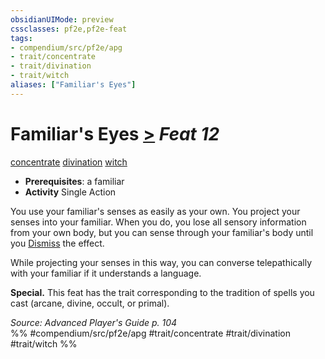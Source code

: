 ```yaml
---
obsidianUIMode: preview
cssclasses: pf2e,pf2e-feat
tags:
- compendium/src/pf2e/apg
- trait/concentrate
- trait/divination
- trait/witch
aliases: ["Familiar's Eyes"]
---
```

# Familiar's Eyes  [>](rules/core-rulebook/chapter-9-playing-the-game.md#Actions "Single Action") *Feat 12*  
[concentrate](rules/traits/concentrate.md "Concentrate Action & Ability Trait")  [divination](rules/traits/divination.md "Divination School Trait")  [witch](rules/traits/witch-apg.md "Witch Class Trait")  

- **Prerequisites**: a familiar
- **Activity** Single Action

You use your familiar's senses as easily as your own. You project your senses into your familiar. When you do, you lose all sensory information from your own body, but you can sense through your familiar's body until you [Dismiss](rules/actions/dismiss.md) the effect.

While projecting your senses in this way, you can converse telepathically with your familiar if it understands a language.

**Special.** This feat has the trait corresponding to the tradition of spells you cast (arcane, divine, occult, or primal).

*Source: Advanced Player's Guide p. 104*  
%% #compendium/src/pf2e/apg #trait/concentrate #trait/divination #trait/witch %%